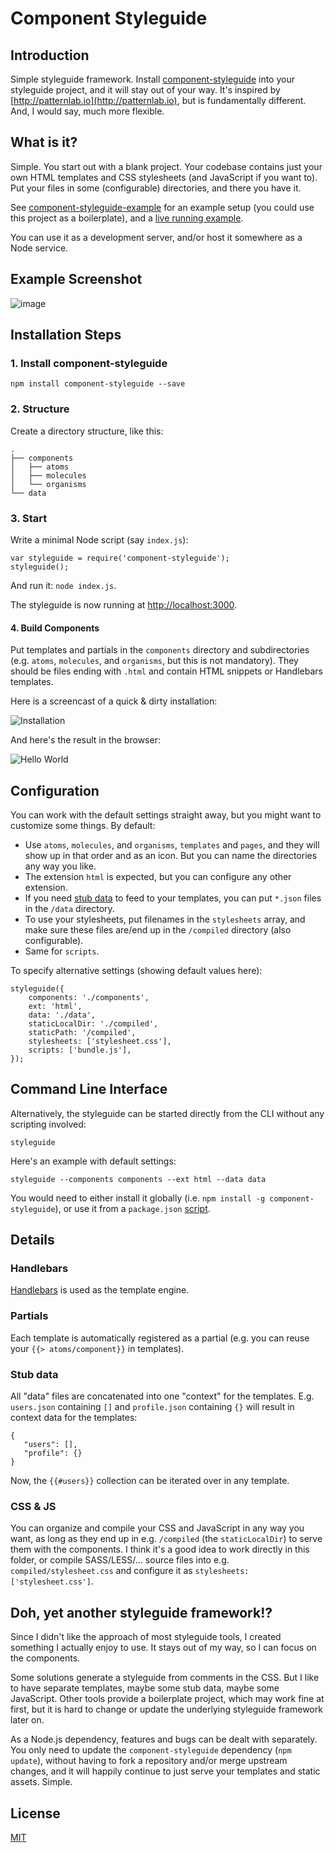 # Component Styleguide

## Introduction

Simple styleguide framework. Install [component-styleguide](https://www.npmjs.com/package/component-styleguide) into your styleguide project, and it will stay out of your way. It's inspired by [http://patternlab.io](http://patternlab.io), but is fundamentally different. And, I would say, much more flexible.

## What is it?

Simple. You start out with a blank project. Your codebase contains just your own HTML templates and CSS stylesheets (and JavaScript if you want to). Put your files in some (configurable) directories, and there you have it.

See [component-styleguide-example](http://github.com/webpro/component-styleguide-example) for an example setup (you could use this project as a boilerplate), and a [live running example](http://component-styleguide-example.webpro.nl).

You can use it as a development server, and/or host it somewhere as a Node service.

## Example Screenshot

![image](screenshot.png)

## Installation Steps

### 1. Install component-styleguide

    npm install component-styleguide --save

### 2. Structure

Create a directory structure, like this:

    .
    ├── components
    │   ├── atoms
    │   ├── molecules
    │   └── organisms
    └── data

### 3. Start

Write a minimal Node script (say `index.js`):

    var styleguide = require('component-styleguide');
    styleguide();

And run it: `node index.js`.

The styleguide is now running at [http://localhost:3000](http://localhost:3000).

#### 4. Build Components

Put templates and partials in the `components` directory and subdirectories (e.g. `atoms`, `molecules`, and `organisms`, but this is not mandatory). They should be files ending with `.html` and contain HTML snippets or Handlebars templates.

Here is a screencast of a quick & dirty installation:

![Installation](installation.gif)

And here's the result in the browser:

![Hello World](hello-world.gif)

## Configuration

You can work with the default settings straight away, but you might want to customize some things. By default:

* Use `atoms`, `molecules`, and `organisms`, `templates` and `pages`, and they will show up in that order and as an icon. But you can name the directories any way you like.
* The extension `html` is expected, but you can configure any other extension.
* If you need [stub data](#stub-data) to feed to your templates, you can put `*.json` files in the `/data` directory.
* To use your stylesheets, put filenames in the `stylesheets` array, and make sure these files are/end up in the `/compiled` directory (also configurable).
* Same for `scripts`.

To specify alternative settings (showing default values here):

    styleguide({
        components: './components',
        ext: 'html',
        data: './data',
        staticLocalDir: './compiled',
        staticPath: '/compiled',
        stylesheets: ['stylesheet.css'],
        scripts: ['bundle.js'],
    });

## Command Line Interface

Alternatively, the styleguide can be started directly from the CLI without any scripting involved:

    styleguide

Here's an example with default settings:

    styleguide --components components --ext html --data data

You would need to either install it globally (i.e. `npm install -g component-styleguide`), or use it from a `package.json` [script](https://docs.npmjs.com/misc/scripts).

## Details

### Handlebars

[Handlebars](http://handlebarsjs.com) is used as the template engine.

### Partials

Each template is automatically registered as a partial (e.g. you can reuse your `{{> atoms/component}}` in templates).

### Stub data

All "data" files are concatenated into one "context" for the templates. E.g. `users.json` containing `[]` and `profile.json` containing `{}` will result in context data for the templates:

    {
       "users": [],
       "profile": {}
    }

Now, the `{{#users}}` collection can be iterated over in any template.

### CSS & JS

You can organize and compile your CSS and JavaScript in any way you want, as long as they end up in e.g. `/compiled` (the `staticLocalDir`) to serve them with the components. I think it's a good idea to work directly in this folder, or compile SASS/LESS/... source files into e.g. `compiled/stylesheet.css` and configure it as `stylesheets: ['stylesheet.css']`.

## Doh, yet another styleguide framework!?

Since I didn't like the approach of most styleguide tools, I created something I actually enjoy to use. It stays out of my way, so I can focus on the components.

Some solutions generate a styleguide from comments in the CSS. But I like to have separate templates, maybe some stub data, maybe some JavaScript. Other tools provide a boilerplate project, which may work fine at first, but it is hard to change or update the underlying styleguide framework later on.

As a Node.js dependency, features and bugs can be dealt with separately. You only need to update the `component-styleguide` dependency (`npm update`), without having to fork a repository and/or merge upstream changes, and it will happily continue to just serve your templates and static assets. Simple.

## License

[MIT](http://webpro.mit-license.org)
